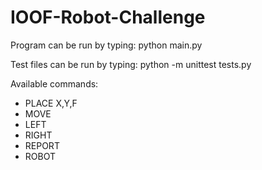 # IOOF-Robot-Challenge

Program can be run by typing: python main.py

Test files can be run by typing: python -m unittest tests.py

Available commands:
- PLACE X,Y,F
- MOVE
- LEFT
- RIGHT
- REPORT
- ROBOT <number>
